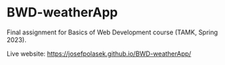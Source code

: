 # BWD-weatherApp
Final assignment for Basics of Web Development course (TAMK, Spring 2023).

Live website: https://josefpolasek.github.io/BWD-weatherApp/
